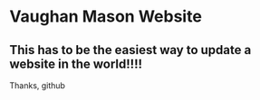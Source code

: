 # Vaughan Mason Website

## This has to be the easiest way to update a website in the world!!!!

Thanks, github
